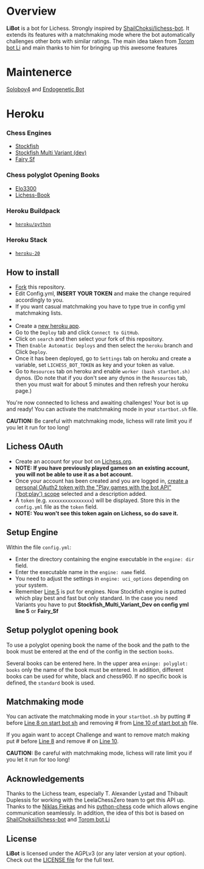 # Overview


**LiBot** is a bot for Lichess. Strongly inspired by [ShailChoksi/lichess-bot](https://github.com/ShailChoksi/lichess-bot). It extends its features with a matchmaking mode where the bot automatically challenges other bots with similar ratings.
 The main idea taken from [Torom bot Li](https://github.com/Torom/BotLi) and main thanks to him for  bringing up this awesome features

# Maintenerce 
[Soloboy4](https://lichess.org/@/Soloboy4) and [Endogenetic Bot](https://lichess.org/@/Endogenetic-Bot)

# Heroku

### Chess Engines

- [Stockfish](https://github.com/official-stockfish/Stockfish)
- [Stockfish Multi Variant (dev)](https://github.com/ddugovic/Stockfish)
- [Fairy Sf](https://github.com/Lichess-Bot/Lichess-bot-BotLi-/blob/main/engines/fairy-sf)

### Chess polyglot Opening Books

- [Elo3300](https://github.com/Lichess-Bot/Lichess-bot-BotLi-/raw/main/engines/elo3300.bin) 
- [Lichess-Book](https://github.com/Lichess-Bot/Lichess-bot-BotLi-/raw/main/engines/lichess-book.bin)

### Heroku Buildpack

- [`heroku/python`](https://elements.heroku.com/buildpacks/heroku/heroku-buildpack-python)

### Heroku Stack

- [`heroku-20`](https://devcenter.heroku.com/articles/heroku-20-stack)

## How to install

- [Fork](https://github.com/Lichess-Bot/ToromLI-Bot-Heroku/fork) this repository.
- Edit Config.yml,  __INSERT YOUR TOKEN__ and make the change required accordingly to you. 
- If you want casual matchmaking you have to type true in config yml matchmaking lists.
- 
- Create a [new heroku app](https://dashboard.heroku.com/new-app).
- Go to the `Deploy` tab and click `Connect to GitHub`.
- Click on `search` and then select your fork of this repository.
- Then `Enable Automatic Deploys` and then select the `heroku` branch and Click `Deploy`.
- Once it has been deployed, go to `Settings` tab on heroku and create a variable, set `LICHESS_BOT_TOKEN` as key and your token as value.
- Go to `Resources` tab on heroku and enable `worker (bash startbot.sh)` dynos. (Do note that if you don't see any dynos in the `Resources` tab, then you must wait for about 5 minutes and then refresh your heroku page.)

You're now connected to lichess and awaiting challenges! Your bot is up and ready! You can activate the matchmaking mode in your `startbot.sh` file.

__CAUTION:__ Be careful with matchmaking mode, lichess will rate limit you if you let it run for too long!

## Lichess OAuth
- Create an account for your bot on [Lichess.org](https://lichess.org/signup).
- **NOTE: If you have previously played games on an existing account, you will not be able to use it as a bot account.**
- Once your account has been created and you are logged in, [create a personal OAuth2 token with the "Play games with the bot API" ('bot:play') scope](https://lichess.org/account/oauth/token/create?scopes[]=bot:play&description=lichess-bot) selected and a description added.
- A `token` (e.g. `xxxxxxxxxxxxxxxx`) will be displayed. Store this in the `config.yml` file as the `token` field.
- **NOTE: You won't see this token again on Lichess, so do save it.**

## Setup Engine
Within the file `config.yml`:
- Enter the directory containing the engine executable in the `engine: dir` field.
- Enter the executable name in the `engine: name` field.
- You need to adjust the settings in `engine: uci_options` depending on your system.
- Remember [Line 5](https://github.com/Lichess-Bot/BotLi/blob/c1020fa1ec57f55b669855290620fc36d1eaa79f/config.yml#L5) is put for engines. Now Stockfish engine is putted which play best and fast but only standard. In the case you need Variants you have to put **Stockfish_Multi_Variant_Dev on config yml line 5** or **Fairy_Sf**

## Setup polyglot opening book
To use a polyglot opening book the name of the book and the path to the book must be entered at the end of the config in the section `books`.

Several books can be entered here. In the upper area `eninge: polyglot: books` only the name of the book must be entered. In addition, different books can be used for white, black and chess960. If no specific book is defined, the `standard` book is used.

## Matchmaking mode

You can activate the matchmaking mode in your `startbot.sh` by putting # before [Line 8  on start bot sh](https://github.com/Lichess-Bot/Lichess-bot-BotLi-/blob/8ccd3f387923cff5766a8276924ddf9d43f1d8cc/startbot.sh#L8) and removing # from [Line 10 of start bot sh](https://github.com/Lichess-Bot/Lichess-bot-BotLi-/blob/8ccd3f387923cff5766a8276924ddf9d43f1d8cc/startbot.sh#L10) file.


If you again want to accept Challenge and want to remove match making put # before [Line 8](https://github.com/Lichess-Bot/Lichess-bot-BotLi-/blob/8ccd3f387923cff5766a8276924ddf9d43f1d8cc/startbot.sh#L8) and remove # on [Line 10](https://github.com/Lichess-Bot/Lichess-bot-BotLi-/blob/8ccd3f387923cff5766a8276924ddf9d43f1d8cc/startbot.sh#L10).

__CAUTION:__ Be careful with matchmaking mode, lichess will rate limit you if you let it run for too long!

## Acknowledgements
Thanks to the Lichess team, especially T. Alexander Lystad and Thibault Duplessis for working with the LeelaChessZero team to get this API up. Thanks to the [Niklas Fiekas](https://github.com/niklasf) and his [python-chess](https://github.com/niklasf/python-chess) code which allows engine communication seamlessly. In addition, the idea of this bot is based on [ShailChoksi/lichess-bot](https://github.com/ShailChoksi/lichess-bot) and
 [Torom bot Li ](https://github.com/Torom/BotLi)
## License
**LiBot** is licensed under the AGPLv3 (or any later version at your option). Check out the [LICENSE file](/LICENSE) for the full text. 
